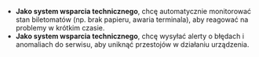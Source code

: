 - **Jako system wsparcia technicznego**, chcę automatycznie monitorować stan
biletomatów (np. brak papieru, awaria terminala), aby reagować na problemy w
krótkim czasie.
- **Jako system wsparcia technicznego**, chcę wysyłać alerty o błędach i
anomaliach do serwisu, aby uniknąć przestojów w działaniu urządzenia.
